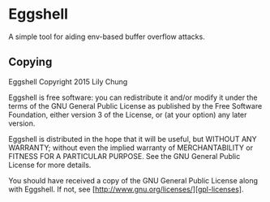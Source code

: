 # Eggshell

A simple tool for aiding env-based buffer overflow attacks.

## Copying

Eggshell Copyright 2015 Lily Chung

Eggshell is free software: you can redistribute it and/or modify it
under the terms of the GNU General Public License as published by the
Free Software Foundation, either version 3 of the License, or (at your
option) any later version.

Eggshell is distributed in the hope that it will be useful, but WITHOUT
ANY WARRANTY; without even the implied warranty of MERCHANTABILITY or
FITNESS FOR A PARTICULAR PURPOSE.  See the GNU General Public License
for more details.

You should have received a copy of the GNU General Public License along
with Eggshell.  If not, see
[http://www.gnu.org/licenses/][gpl-licenses].

[gpl-licenses]: http://www.gnu.org/licenses/
